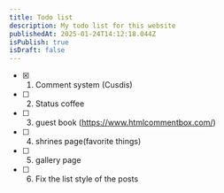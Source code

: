 ```yaml
---
title: Todo list
description: My todo list for this website
publishedAt: 2025-01-24T14:12:18.044Z
isPublish: true
isDraft: false
---
```

- [x] 1. Comment system (Cusdis)
- [ ] 2. Status coffee
- [ ] 3. guest book (https://www.htmlcommentbox.com/)
- [ ] 4. shrines page(favorite things)
- [ ] 5. gallery page
- [ ] 6. Fix the list style of the posts